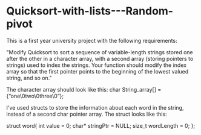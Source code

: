 # Quicksort-with-lists---Random-pivot
This is a first year university project with the following requirements:

"Modify Quicksort to sort a sequence of variable-length strings stored 
one after the other in a character array, with a second array (storing 
pointers to strings) used to index the strings. Your function should 
modify the index array so that the first pointer points to the beginning 
of the lowest valued string, and so on."

The character array should look like this: char String_array[] = {“one\0two\0three\0”};

I've used structs to store the information about each word in the string, instead of a second char pointer array. 
The struct looks like this:

struct word{
    int value = 0;
    char* stringPtr = NULL;
    size_t wordLength = 0;
};
